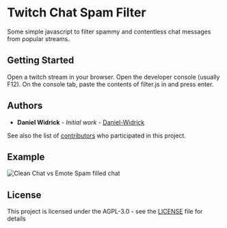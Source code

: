 # Twitch Chat Spam Filter

Some simple javascript to filter spammy and contentless chat messages from popular streams.

## Getting Started

Open a twitch stream in your browser. Open the developer console (usually F12). On the console tab, paste the contents of filter.js in and press enter.

## Authors

* **Daniel Widrick** - *Initial work* - [Daniel-Widrick](https://github.com/daniel-widrick)

See also the list of [contributors](https://github.com/daniel-widrick/TwitchChatSpamFilter/contributors) who participated in this project.

## Example

<img alt="Clean Chat vs Emote Spam filled chat" src="https://imgur.com/f17ojwm.png">

## License

This project is licensed under the AGPL-3.0 - see the [LICENSE](LICENSE) file for details


